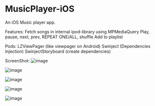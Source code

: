 # MusicPlayer-iOS
An iOS Music player app.

Features:
Fetch songs in internal ipod-library using MPMediaQuery
Play, pause, next, prev, REPEAT ONE/ALL, shuffle
Add to playlist

Pods:
LZViewPager (like viewpager on Android)
Swinject (Dependencies Injection)
SwinjectStoryboard (create dependencies)

ScreenShot:
![image](https://user-images.githubusercontent.com/55609697/219397505-951e54c6-e5aa-4d62-a609-c286d8f8f89d.png)


![image](https://user-images.githubusercontent.com/55609697/219397553-6fa15e4c-a3b4-4c93-8175-fcee7f2db447.png)


![image](https://user-images.githubusercontent.com/55609697/219397598-3c0daf31-2def-464f-98a7-2eae358a6f41.png)


![image](https://user-images.githubusercontent.com/55609697/219397625-cd6a07b6-da4c-47d5-81fd-bab0c4d290fb.png)


![image](https://user-images.githubusercontent.com/55609697/219397663-43b4f318-fba2-4c9c-8582-f058aa8e0394.png)


